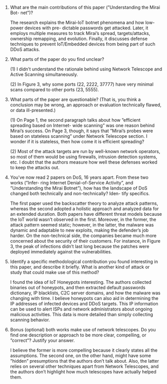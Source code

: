 1. What are the main contributions of this paper (”Understanding the Mirai Bot-
net”)?

    The research explains the Mirai-IoT botnet phenomena and how low-power devices with pre-
    dictable passwords get attacked. Later, it employs multiple measures to track Mirai’s spread,
    targets/attacks, ownership remapping, and evolution. Finally, it discusses defense techniques to
    prevent IoT/Embedded devices from being part of such DDoS attacks.

2. What parts of the paper do you find unclear?

    (1) I didn’t understand the rationale behind using Network Telescope and Active Scanning
    simultaneously.

    (2) In Figure 3, why some ports (22, 2222, 37777) have very minimal scans compared to
    other ports (23, 5555).

3. What parts of the paper are questionable? (That is, you think a conclusion may
be wrong, an approach or evaluation technically flawed, or data ill-presented.)

    (1) On Page 1, the second paragraph talks about how ”efficient spreading based on Internet-
    wide scanning” was one reason behind Mirai’s success. On Page 3, though, it says that
    ”Mirai’s probes were based on stateless scanning” under Network Telescope section. I
    wonder if it is stateless, then how come it is efficient spreading?

    (2) Most of the attack targets are run by well-known network operators, so most of them
    would be using firewalls, intrusion detection systems, etc. I doubt that the authors
    measure how well these defenses worked to keep the attacks out.

4. You’ve now read 2 papers on DoS, 16 years apart. From these two works (”Infer-
ring Internet Denial-of-Service Activity”, and ”Understanding the Mirai Botnet”),
how has the landscape of DoS changed both technically and non-technically? Iden-
tify specifics.

    The first paper used the backscatter theory to analyze attack patterns, whereas the second
    adopted a holistic approach and analyzed data for an extended duration. Both papers have
    different threat models because the IoT world wasn’t observed in the first. Moreover, in the
    former, the attack pattern seemed static; however, in the latter, the malware was dynamic and
    adaptable to new exploits, making the defender’s job harder. On the non-technical side, the
    companies became much more concerned about the security of their customers. For instance, in
    Figure 3, the peak of infections didn’t last long because the patches were deployed immediately
    against the vulnerabilities.

5. Identify a specific methodological contribution you found interesting in this
paper, and describe it briefly. What is another kind of attack or study that could
make use of this method?

    I found the idea of IoT Honeypots interesting. The authors collected binaries out of honeypots,
    and then extracted default passwords dictionary, IP blacklists, C2C server domains, and how
    the malware was changing with time.
    I believe honeypots can also aid in determining the IP addresses of infected devices and DDoS
    targets. This IP information can be used to alert ISPs and network administrators about ongoing
    malicious activities. This data is more detailed than simply collecting scanning behavior.

6. Bonus (optional) both works make use of network telescopes. Do you find one
description or approach to be more clear, compelling, or ”correct”? Justify your
answer.

    I believe the former is more compelling because it clearly states all the assumptions. The second
    one, on the other hand, might have some ”hidden” presumptions that the authors don’t talk
    about. Also, the latter relies on several other techniques apart from Network Telescopes, and
    the authors don’t highlight how much telescopes have actually helped them.
